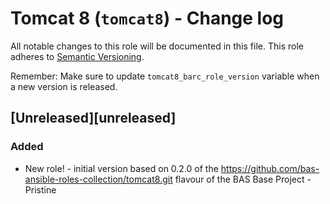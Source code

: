 # Tomcat 8 (`tomcat8`) - Change log
 
All notable changes to this role will be documented in this file.
This role adheres to [Semantic Versioning](http://semver.org/spec/v2.0.0.html).
 
Remember: Make sure to update `tomcat8_barc_role_version` variable when a new version is released.
 
## [Unreleased][unreleased]
 
### Added
 
* New role! - initial version based on 0.2.0 of the https://github.com/bas-ansible-roles-collection/tomcat8.git flavour of the BAS Base Project - Pristine
